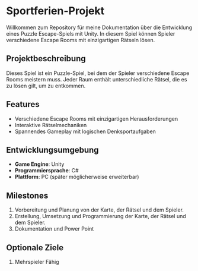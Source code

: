 # Sportferien-Projekt

Willkommen zum Repository für meine Dokumentation über die Entwicklung eines Puzzle Escape-Spiels mit Unity. In diesem Spiel können Spieler verschiedene Escape Rooms mit einzigartigen Rätseln lösen.

## Projektbeschreibung
Dieses Spiel ist ein Puzzle-Spiel, bei dem der Spieler verschiedene Escape Rooms meistern muss. Jeder Raum enthält unterschiedliche Rätsel, die es zu lösen gilt, um zu entkommen.

## Features
- Verschiedene Escape Rooms mit einzigartigen Herausforderungen
- Interaktive Rätselmechaniken
- Spannendes Gameplay mit logischen Denksportaufgaben

## Entwicklungsumgebung
- **Game Engine**: Unity
- **Programmiersprache**: C#
- **Plattform**: PC (später möglicherweise erweiterbar)


## Milestones
1. Vorbereitung und Planung von der Karte, der Rätsel und dem Spieler.
2. Erstellung, Umsetzung und Programmierung der Karte, der Rätsel und dem Spieler.
3. Dokumentation und Power Point

## Optionale Ziele
1. Mehrspieler Fähig

